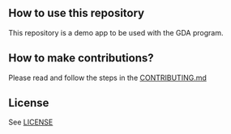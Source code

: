 ## How to use this repository

This repository is a demo app to be used with the GDA program.


## How to make contributions?

Please read and follow the steps in the [CONTRIBUTING.md](CONTRIBUTING.md)


## License

See [LICENSE](LICENSE)
